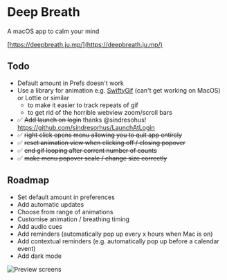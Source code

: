 # Deep Breath
A macOS app to calm your mind

[https://deepbreath.ju.mp/](https://deepbreath.ju.mp/)

## Todo

- Default amount in Prefs doesn't work
- Use a library for animation e.g. [SwiftyGif](https://github.com/kirualex/SwiftyGif) (can't get working on MacOS) or Lottie or similar
    - to make it easier to track repeats of gif
    - to get rid of the horrible webview zoom/scroll bars
- ✅ ~~Add launch on login~~ thanks @sindresohus! https://github.com/sindresorhus/LaunchAtLogin
- ✅ ~~right click opens menu allowing you to quit app entirely~~
- ✅ ~~reset animation view when clicking off / closing popover~~
- ✅ ~~end gif looping after corrent number of counts~~
- ✅ ~~make menu popover scale / change size correctly~~

## Roadmap

- Set default amount in preferences
- Add automatic updates
- Choose from range of animations
- Customise animation / breathing timing
- Add audio cues
- Add reminders (automatically pop up every x hours when Mac is on)
- Add contextual reminders (e.g. automatically pop up before a calendar event)
- Add dark mode

![Preview screens](https://i.imgur.com/f2m4LAI.png)
